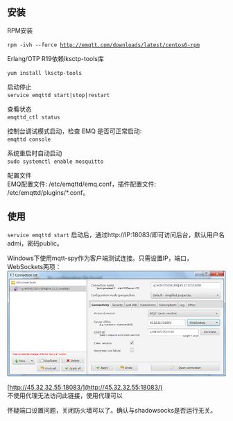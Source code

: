 ## 安装

RPM安装

`rpm -ivh --force `[`http://emqtt.com/downloads/latest/centos6-rpm`](http://emqtt.com/downloads/latest/centos6-rpm)

Erlang/OTP R19依赖lksctp-tools库

`yum install lksctp-tools`

启动停止  
`service emqttd start|stop|restart`

查看状态  
`emqttd_ctl status`

控制台调试模式启动，检查 EMQ 是否可正常启动:  
`emqttd console`

系统重启时自动启动  
`sudo systemctl enable mosquitto`

配置文件  
EMQ配置文件: /etc/emqttd/emq.conf，插件配置文件: /etc/emqttd/plugins/\*.conf。

## 使用

`service emqttd start` 启动后，通过http://IP:18083/即可访问后台，默认用户名admi，密码public。

Windows下使用mqtt-spy作为客户端测试连接。只需设置IP，端口，WebSockets两项：![](/assets/mqtt-spysetting.png)

[http://45.32.32.55:18083/](http://45.32.32.55:18083/)  
不使用代理无法访问此链接，使用代理可以

怀疑端口设置问题，关闭防火墙可以了。确认与shadowsocks是否运行无关。





